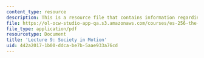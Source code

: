```yaml
---
content_type: resource
description: This is a resource file that contains information regarding lecture 9.
file: https://ol-ocw-studio-app-qa.s3.amazonaws.com/courses/es-256-the-coming-years-spring-2008/442a20171b00ddcabe7b5aae933a76cd_MITES_256S08_Lec09.pdf
file_type: application/pdf
resourcetype: Document
title: 'Lecture 9: Society in Motion'
uid: 442a2017-1b00-ddca-be7b-5aae933a76cd
---
```

